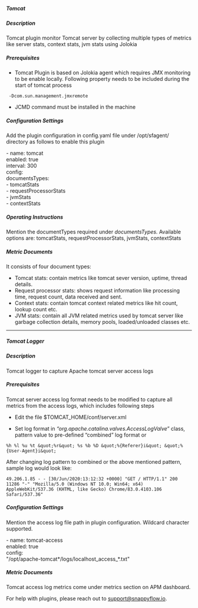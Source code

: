 ##### Tomcat

##### Description

Tomcat plugin monitor Tomcat server by collecting multiple types of metrics like server stats, context stats, jvm stats using Jolokia

##### Prerequisites

- Tomcat Plugin is based on Jolokia agent which requires JMX monitoring to be enable locally. Following property needs to be included during the start of tomcat process

```
 -Dcom.sun.management.jmxremote
```

- JCMD command must be installed in the machine

##### Configuration Settings

Add the plugin configuration in config.yaml file under /opt/sfagent/ directory as follows to enable this plugin

<div class="sfpollerExample">
<div>- name: tomcat</div>
<div class="innerLeft">
  <div>enabled: true</div>
  <div>interval: 300 </div>
  <div>config:</div>
    <div class="innerLeft">
      <div>documentsTypes:</div>
      <div> - tomcatStats</div>
      <div>- requestProcessorStats</div>
      <div>- jvmStats</div>
      <div>- contextStats</div>
    </div>
  </div>
</div>

##### Operating Instructions

Mention the documentTypes required under *documentsTypes.* 
Available options are: tomcatStats, requestProcessorStats, jvmStats, contextStats

##### Metric Documents

It consists of four document types:

- Tomcat stats: contain metrics like tomcat sever version, uptime, thread details.
- Request processor stats: shows request information like processing time, request count, data received and sent.
- Context stats: contain tomcat context related metrics like hit count, lookup count etc.
- JVM stats: contain all JVM related metrics used by tomcat server like garbage collection details, memory pools, loaded/unloaded classes etc.

------

##### Tomcat Logger

##### Description

Tomcat logger to capture Apache tomcat server access logs

##### Prerequisites

Tomcat server access log format needs to be modified to capture all metrics from the access logs, which includes following steps

- Edit the file $TOMCAT_HOME/conf/server.xml

- Set log format in *“org.apache.catalina.valves.AccessLogValve*” class, pattern value to pre-defined “combined” log format or

```
%h %l %u %t &quot;%r&quot; %s %b %D &quot;%{Referer}i&quot; &quot;%{User-Agent}i&quot;
```

After changing log pattern to combined or the above mentioned pattern, sample log would look like:

```
49.206.1.85 - - [30/Jun/2020:13:12:32 +0000] "GET / HTTP/1.1" 200 11286 "-" "Mozilla/5.0 (Windows NT 10.0; Win64; x64) AppleWebKit/537.36 (KHTML, like Gecko) Chrome/83.0.4103.106 Safari/537.36"
```

##### Configuration Settings

Mention the access log file path in plugin configuration. Wildcard character supported.

<div class="sfpollerExample">
<div>- name: tomcat-access</div>
<div class="innerLeft">
  <div>enabled: true</div>
  <div>config:</div>
  <div class="innerLeft">
   <div>"/opt/apache-tomcat*/logs/localhost_access_*.txt"</div>
   </div>
   </div>
</div>

##### Metric Documents

Tomcat access log metrics come under metrics section on APM dashboard.



For help with plugins, please reach out to [support@snappyflow.io](mailto:support@snappyflow.io).